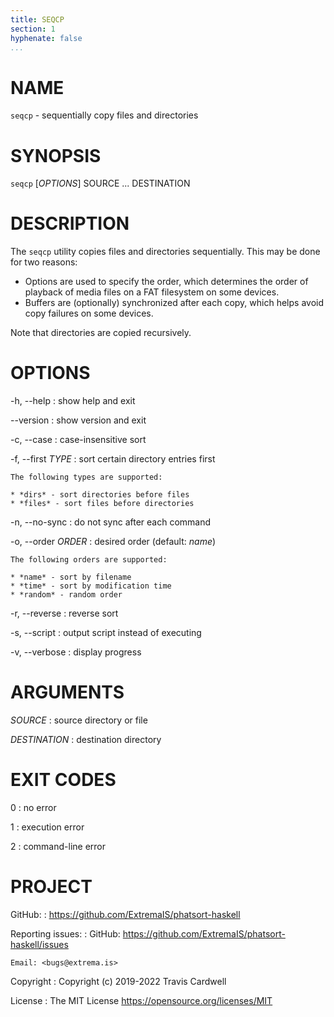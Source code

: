 ```yaml
---
title: SEQCP
section: 1
hyphenate: false
...
```


# NAME

`seqcp` - sequentially copy files and directories

# SYNOPSIS

`seqcp` [*OPTIONS*] SOURCE ... DESTINATION

# DESCRIPTION

The `seqcp` utility copies files and directories sequentially.  This may be
done for two reasons:

* Options are used to specify the order, which determines the order of
  playback of media files on a FAT filesystem on some devices.
* Buffers are (optionally) synchronized after each copy, which helps avoid
  copy failures on some devices.

Note that directories are copied recursively.

# OPTIONS

-h, \--help
:   show help and exit

\--version
:   show version and exit

-c, \--case
:   case-insensitive sort

-f, \--first *TYPE*
:   sort certain directory entries first

    The following types are supported:

    * *dirs* - sort directories before files
    * *files* - sort files before directories

-n, \--no-sync
:   do not sync after each command

-o, \--order *ORDER*
:   desired order (default: *name*)

    The following orders are supported:

    * *name* - sort by filename
    * *time* - sort by modification time
    * *random* - random order

-r, \--reverse
:   reverse sort

-s, \--script
:   output script instead of executing

-v, \--verbose
:   display progress

# ARGUMENTS

*SOURCE*
:   source directory or file

*DESTINATION*
:   destination directory

# EXIT CODES

0
:   no error

1
:   execution error

2
:   command-line error

# PROJECT

GitHub:
:   <https://github.com/ExtremaIS/phatsort-haskell>

Reporting issues:
:   GitHub: <https://github.com/ExtremaIS/phatsort-haskell/issues>

    Email: <bugs@extrema.is>

Copyright
:   Copyright (c) 2019-2022 Travis Cardwell

License
:   The MIT License <https://opensource.org/licenses/MIT>
